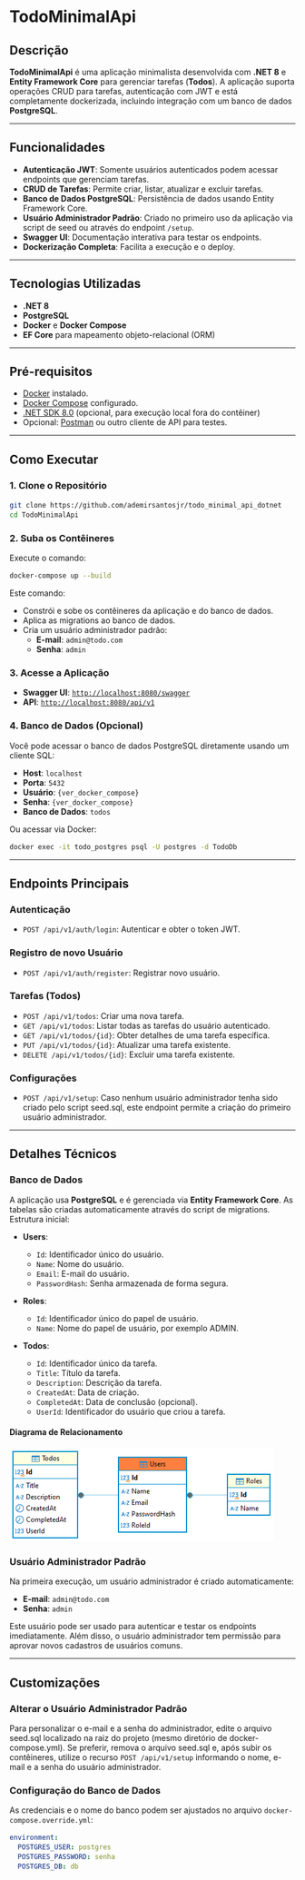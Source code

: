 # TodoMinimalApi

## Descrição

**TodoMinimalApi** é uma aplicação minimalista desenvolvida com **.NET 8** e **Entity Framework Core** para gerenciar tarefas (**Todos**). A aplicação suporta operações CRUD para tarefas, autenticação com JWT e está completamente dockerizada, incluindo integração com um banco de dados **PostgreSQL**.

---

## Funcionalidades

- **Autenticação JWT**: Somente usuários autenticados podem acessar endpoints que gerenciam tarefas.
- **CRUD de Tarefas**: Permite criar, listar, atualizar e excluir tarefas.
- **Banco de Dados PostgreSQL**: Persistência de dados usando Entity Framework Core.
- **Usuário Administrador Padrão**: Criado no primeiro uso da aplicação via script de seed ou através do endpoint `/setup`.
- **Swagger UI**: Documentação interativa para testar os endpoints.
- **Dockerização Completa**: Facilita a execução e o deploy.

---

## Tecnologias Utilizadas

- **.NET 8**
- **PostgreSQL**
- **Docker** e **Docker Compose**
- **EF Core** para mapeamento objeto-relacional (ORM)

---

## Pré-requisitos

- [Docker](https://www.docker.com/) instalado.
- [Docker Compose](https://docs.docker.com/compose/) configurado.
- [.NET SDK 8.0](https://dotnet.microsoft.com/pt-br/) (opcional, para execução local fora do contêiner)
- Opcional: [Postman](https://www.postman.com/) ou outro cliente de API para testes.

---

## Como Executar

### 1. Clone o Repositório

```bash
git clone https://github.com/ademirsantosjr/todo_minimal_api_dotnet
cd TodoMinimalApi
```

### 2. Suba os Contêineres

Execute o comando:

```bash
docker-compose up --build
```

Este comando:
- Constrói e sobe os contêineres da aplicação e do banco de dados.
- Aplica as migrations ao banco de dados.
- Cria um usuário administrador padrão:
  - **E-mail**: `admin@todo.com`
  - **Senha**: `admin`

### 3. Acesse a Aplicação

- **Swagger UI**: [`http://localhost:8080/swagger`](http://localhost:8080/swagger)
- **API**: [`http://localhost:8080/api/v1`](http://localhost:8080/api/v1)

### 4. Banco de Dados (Opcional)

Você pode acessar o banco de dados PostgreSQL diretamente usando um cliente SQL:

- **Host**: `localhost`
- **Porta**: `5432`
- **Usuário**: `{ver_docker_compose}`
- **Senha**: `{ver_docker_compose}`
- **Banco de Dados**: `todos`

Ou acessar via Docker:

```bash
docker exec -it todo_postgres psql -U postgres -d TodoDb
```

---

## Endpoints Principais

### **Autenticação**
- `POST /api/v1/auth/login`: Autenticar e obter o token JWT.

### **Registro de novo Usuário**
- `POST /api/v1/auth/register`: Registrar novo usuário.

### **Tarefas (Todos)**
- `POST /api/v1/todos`: Criar uma nova tarefa.
- `GET /api/v1/todos`: Listar todas as tarefas do usuário autenticado.
- `GET /api/v1/todos/{id}`: Obter detalhes de uma tarefa específica.
- `PUT /api/v1/todos/{id}`: Atualizar uma tarefa existente.
- `DELETE /api/v1/todos/{id}`: Excluir uma tarefa existente.

### **Configurações**
- `POST /api/v1/setup`: Caso nenhum usuário administrador tenha sido criado pelo script seed.sql, este endpoint permite a criação do primeiro usuário administrador.

---

## Detalhes Técnicos

### Banco de Dados

A aplicação usa **PostgreSQL** e é gerenciada via **Entity Framework Core**. As tabelas são criadas automaticamente através do script de migrations. Estrutura inicial:

- **Users**:
  - `Id`: Identificador único do usuário.
  - `Name`: Nome do usuário.
  - `Email`: E-mail do usuário.
  - `PasswordHash`: Senha armazenada de forma segura.

- **Roles**:
  - `Id`: Identificador único do papel de usuário.
  - `Name`: Nome do papel de usuário, por exemplo ADMIN.

- **Todos**:
  - `Id`: Identificador único da tarefa.
  - `Title`: Título da tarefa.
  - `Description`: Descrição da tarefa.
  - `CreatedAt`: Data de criação.
  - `CompletedAt`: Data de conclusão (opcional).
  - `UserId`: Identificador do usuário que criou a tarefa.

#### Diagrama de Relacionamento

![Diagrama de Relacionamento](data_diagram.PNG)

### Usuário Administrador Padrão

Na primeira execução, um usuário administrador é criado automaticamente:

- **E-mail**: `admin@todo.com`
- **Senha**: `admin`

Este usuário pode ser usado para autenticar e testar os endpoints imediatamente. Além disso, o usuário administrador tem permissão para aprovar novos cadastros de usuários comuns.

---

## Customizações

### Alterar o Usuário Administrador Padrão

Para personalizar o e-mail e a senha do administrador, edite o arquivo seed.sql localizado na raiz do projeto (mesmo diretório de docker-compose.yml). Se preferir, remova o arquivo seed.sql e, após subir os contêineres, utilize o recurso `POST /api/v1/setup` informando o nome, e-mail e a senha do usuário administrador.

### Configuração do Banco de Dados

As credenciais e o nome do banco podem ser ajustados no arquivo `docker-compose.override.yml`:

```yaml
environment:
  POSTGRES_USER: postgres
  POSTGRES_PASSWORD: senha
  POSTGRES_DB: db
```
